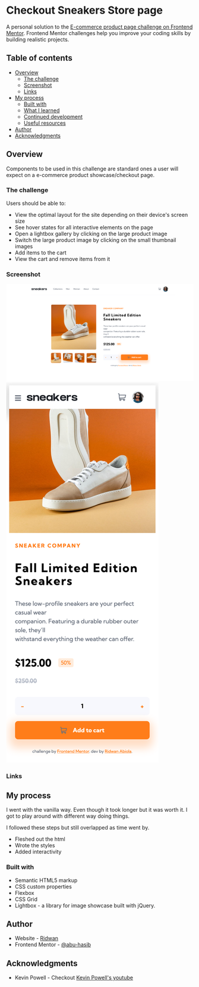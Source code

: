 # Checkout Sneakers Store page

A personal solution to the [E-commerce product page challenge on Frontend Mentor](https://www.frontendmentor.io/challenges/ecommerce-product-page-UPsZ9MJp6). Frontend Mentor challenges help you improve your coding skills by building realistic projects.

## Table of contents

- [Overview](#overview)
  - [The challenge](#the-challenge)
  - [Screenshot](#screenshot)
  - [Links](#links)
- [My process](#my-process)
  - [Built with](#built-with)
  - [What I learned](#what-i-learned)
  - [Continued development](#continued-development)
  - [Useful resources](#useful-resources)
- [Author](#author)
- [Acknowledgments](#acknowledgments)

## Overview

Components to be used in this challenge are standard ones a user will expect on a e-commerce product showcase/checkout page.

### The challenge

Users should be able to:

- View the optimal layout for the site depending on their device's screen size
- See hover states for all interactive elements on the page
- Open a lightbox gallery by clicking on the large product image
- Switch the large product image by clicking on the small thumbnail images
- Add items to the cart
- View the cart and remove items from it

### Screenshot

![desktop](./screenshot202111201405.png)
![mobile](./m-screenshot-2021-11-2014008.png)

### Links

## My process

I went with the vanilla way. Even though it took longer but it was worth it. I got to play around with different way doing things.

I followed these steps but still overlapped as time went by.

- Fleshed out the html
- Wrote the styles
- Added interactivity

### Built with

- Semantic HTML5 markup
- CSS custom properties
- Flexbox
- CSS Grid
- Lightbox - a library for image showcase built with jQuery.

## Author

- Website - [Ridwan](https://ridwanabiola.netlify.app/)
- Frontend Mentor - [@abu-hasib](https://www.frontendmentor.io/profile/abu-hasib)

## Acknowledgments

- Kevin Powell - Checkout [Kevin Powell's youtube](https://www.youtube.com/kepowob)
